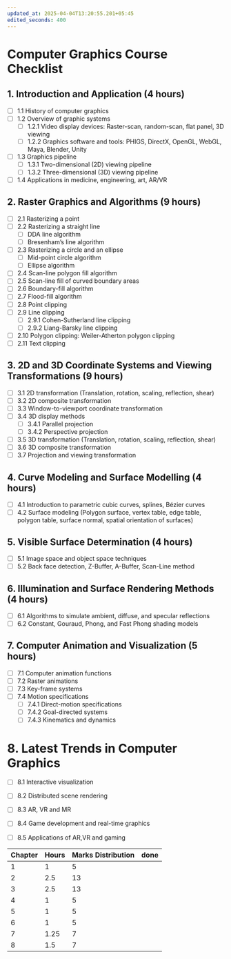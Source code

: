 ```yaml
---
updated_at: 2025-04-04T13:20:55.201+05:45
edited_seconds: 400
---
```

# Computer Graphics Course Checklist  

## 1. Introduction and Application (4 hours)  
- [ ] 1.1 History of computer graphics  
- [ ] 1.2 Overview of graphic systems  
  - [ ] 1.2.1 Video display devices: Raster-scan, random-scan, flat panel, 3D viewing  
  - [ ] 1.2.2 Graphics software and tools: PHIGS, DirectX, OpenGL, WebGL, Maya, Blender, Unity  
- [ ] 1.3 Graphics pipeline  
  - [ ] 1.3.1 Two-dimensional (2D) viewing pipeline  
  - [ ] 1.3.2 Three-dimensional (3D) viewing pipeline  
- [ ] 1.4 Applications in medicine, engineering, art, AR/VR  

## 2. Raster Graphics and Algorithms (9 hours)  
- [ ] 2.1 Rasterizing a point  
- [ ] 2.2 Rasterizing a straight line  
  - [ ] DDA line algorithm  
  - [ ] Bresenham’s line algorithm  
- [ ] 2.3 Rasterizing a circle and an ellipse  
  - [ ] Mid-point circle algorithm  
  - [ ] Ellipse algorithm  
- [ ] 2.4 Scan-line polygon fill algorithm  
- [ ] 2.5 Scan-line fill of curved boundary areas  
- [ ] 2.6 Boundary-fill algorithm  
- [ ] 2.7 Flood-fill algorithm  
- [ ] 2.8 Point clipping  
- [ ] 2.9 Line clipping  
  - [ ] 2.9.1 Cohen-Sutherland line clipping  
  - [ ] 2.9.2 Liang-Barsky line clipping  
- [ ] 2.10 Polygon clipping: Weiler-Atherton polygon clipping  
- [ ] 2.11 Text clipping  

## 3. 2D and 3D Coordinate Systems and Viewing Transformations (9 hours)  
- [ ] 3.1 2D transformation (Translation, rotation, scaling, reflection, shear)  
- [ ] 3.2 2D composite transformation  
- [ ] 3.3 Window-to-viewport coordinate transformation  
- [ ] 3.4 3D display methods  
  - [ ] 3.4.1 Parallel projection  
  - [ ] 3.4.2 Perspective projection  
- [ ] 3.5 3D transformation (Translation, rotation, scaling, reflection, shear)  
- [ ] 3.6 3D composite transformation  
- [ ] 3.7 Projection and viewing transformation  

## 4. Curve Modeling and Surface Modelling (4 hours)  
- [ ] 4.1 Introduction to parametric cubic curves, splines, Bézier curves  
- [ ] 4.2 Surface modeling (Polygon surface, vertex table, edge table, polygon table, surface normal, spatial orientation of surfaces)  

## 5. Visible Surface Determination (4 hours)  
- [ ] 5.1 Image space and object space techniques  
- [ ] 5.2 Back face detection, Z-Buffer, A-Buffer, Scan-Line method  

## 6. Illumination and Surface Rendering Methods (4 hours)  
- [ ] 6.1 Algorithms to simulate ambient, diffuse, and specular reflections  
- [ ] 6.2 Constant, Gouraud, Phong, and Fast Phong shading models  

## 7. Computer Animation and Visualization (5 hours)  
- [ ] 7.1 Computer animation functions  
- [ ] 7.2 Raster animations  
- [ ] 7.3 Key-frame systems  
- [ ] 7.4 Motion specifications  
  - [ ] 7.4.1 Direct-motion specifications  
  - [ ] 7.4.2 Goal-directed systems  
  - [ ] 7.4.3 Kinematics and dynamics  

# 8. Latest Trends in Computer Graphics

- [ ] 8.1 Interactive visualization 
- [ ] 8.2 Distributed scene rendering
- [ ] 8.3 AR, VR and MR
- [ ] 8.4 Game development and real-time graphics
- [ ] 8.5 Applications of AR,VR and gaming


| Chapter | Hours | Marks Distribution | done |
| ------- | ----- | ------------------ | ---- |
| 1       | 1     | 5                  |      |
| 2       | 2.5   | 13                 |      |
| 3       | 2.5   | 13                 |      |
| 4       | 1     | 5                  |      |
| 5       | 1     | 5                  |      |
| 6       | 1     | 5                  |      |
| 7       | 1.25  | 7                  |      |
| 8       | 1.5   | 7                  |      |

